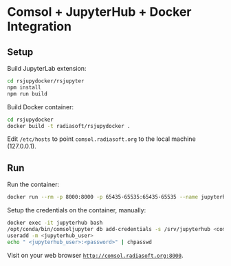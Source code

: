 # Comsol + JupyterHub + Docker Integration

## Setup

Build JupyterLab extension:

```sh
cd rsjupydocker/rsjupyter
npm install 
npm run build
```

Build Docker container:

```sh
cd rsjupydocker
docker build -t radiasoft/rsjupydocker .
```

Edit `/etc/hosts` to point `comsol.radiasoft.org` to the local machine (127.0.0.1). 

## Run

Run the container:

```sh
docker run --rm -p 8000:8000 -p 65435-65535:65435-65535 --name jupyterhub radiasoft/rsjupydocker:latest
```

Setup the credentials on the container, manually:

```sh
docker exec -it jupyterhub bash
/opt/conda/bin/comsoljupyter db add-credentials -s /srv/jupyterhub <comsol_user> <password>
useradd -m <jupyterhub_user>
echo " <jupyterhub_user>:<password>" | chpasswd 
```

Visit on your web browser [`http://comsol.radiasoft.org:8000`](http://comsol.radiasoft.org:8000).
